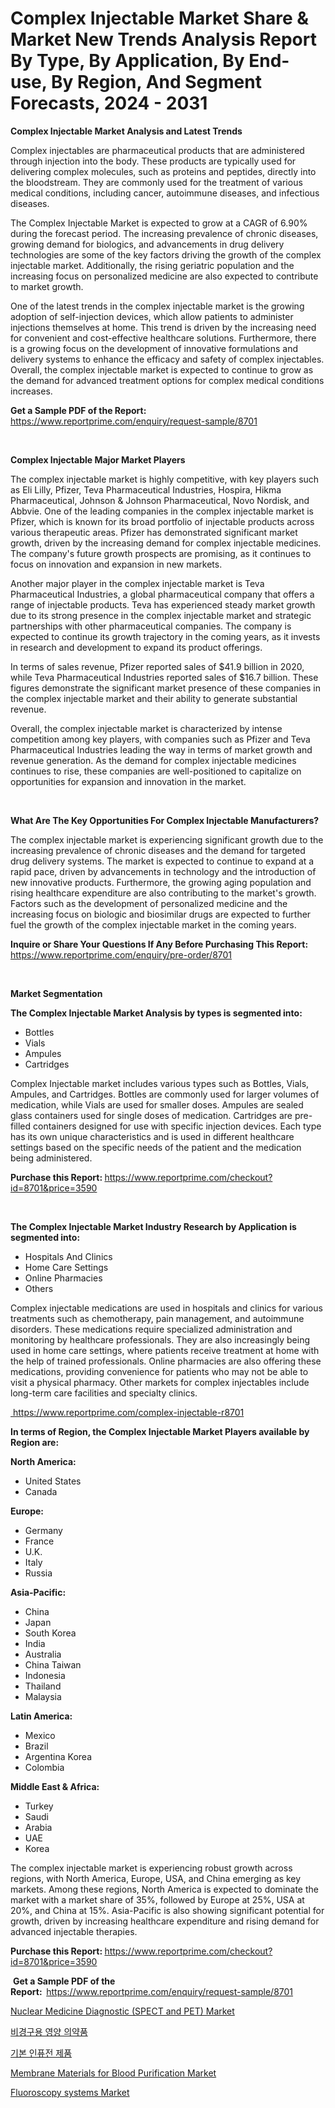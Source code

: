 <p><h1>Complex Injectable Market Share & Market New Trends Analysis Report By Type, By Application, By End-use, By Region, And Segment Forecasts, 2024 - 2031</h1></p><p><strong>Complex Injectable Market Analysis and Latest Trends</strong></p>
<p><p>Complex injectables are pharmaceutical products that are administered through injection into the body. These products are typically used for delivering complex molecules, such as proteins and peptides, directly into the bloodstream. They are commonly used for the treatment of various medical conditions, including cancer, autoimmune diseases, and infectious diseases.</p><p>The Complex Injectable Market is expected to grow at a CAGR of 6.90% during the forecast period. The increasing prevalence of chronic diseases, growing demand for biologics, and advancements in drug delivery technologies are some of the key factors driving the growth of the complex injectable market. Additionally, the rising geriatric population and the increasing focus on personalized medicine are also expected to contribute to market growth.</p><p>One of the latest trends in the complex injectable market is the growing adoption of self-injection devices, which allow patients to administer injections themselves at home. This trend is driven by the increasing need for convenient and cost-effective healthcare solutions. Furthermore, there is a growing focus on the development of innovative formulations and delivery systems to enhance the efficacy and safety of complex injectables. Overall, the complex injectable market is expected to continue to grow as the demand for advanced treatment options for complex medical conditions increases.</p></p>
<p><strong>Get a Sample PDF of the Report:&nbsp;</strong> <a href="https://www.reportprime.com/enquiry/request-sample/8701">https://www.reportprime.com/enquiry/request-sample/8701</a></p>
<p>&nbsp;</p>
<p><strong>Complex Injectable Major Market Players</strong></p>
<p><p>The complex injectable market is highly competitive, with key players such as Eli Lilly, Pfizer, Teva Pharmaceutical Industries, Hospira, Hikma Pharmaceutical, Johnson & Johnson Pharmaceutical, Novo Nordisk, and Abbvie. One of the leading companies in the complex injectable market is Pfizer, which is known for its broad portfolio of injectable products across various therapeutic areas. Pfizer has demonstrated significant market growth, driven by the increasing demand for complex injectable medicines. The company's future growth prospects are promising, as it continues to focus on innovation and expansion in new markets.</p><p>Another major player in the complex injectable market is Teva Pharmaceutical Industries, a global pharmaceutical company that offers a range of injectable products. Teva has experienced steady market growth due to its strong presence in the complex injectable market and strategic partnerships with other pharmaceutical companies. The company is expected to continue its growth trajectory in the coming years, as it invests in research and development to expand its product offerings.</p><p>In terms of sales revenue, Pfizer reported sales of $41.9 billion in 2020, while Teva Pharmaceutical Industries reported sales of $16.7 billion. These figures demonstrate the significant market presence of these companies in the complex injectable market and their ability to generate substantial revenue.</p><p>Overall, the complex injectable market is characterized by intense competition among key players, with companies such as Pfizer and Teva Pharmaceutical Industries leading the way in terms of market growth and revenue generation. As the demand for complex injectable medicines continues to rise, these companies are well-positioned to capitalize on opportunities for expansion and innovation in the market.</p></p>
<p>&nbsp;</p>
<p><strong>What Are The Key Opportunities For Complex Injectable Manufacturers?</strong></p>
<p><p>The complex injectable market is experiencing significant growth due to the increasing prevalence of chronic diseases and the demand for targeted drug delivery systems. The market is expected to continue to expand at a rapid pace, driven by advancements in technology and the introduction of new innovative products. Furthermore, the growing aging population and rising healthcare expenditure are also contributing to the market's growth. Factors such as the development of personalized medicine and the increasing focus on biologic and biosimilar drugs are expected to further fuel the growth of the complex injectable market in the coming years.</p></p>
<p><strong>Inquire or Share Your Questions If Any Before Purchasing This Report:</strong> <a href="https://www.reportprime.com/enquiry/pre-order/8701">https://www.reportprime.com/enquiry/pre-order/8701</a></p>
<p>&nbsp;</p>
<p><strong>Market Segmentation</strong></p>
<p><strong>The Complex Injectable Market Analysis by types is segmented into:</strong></p>
<p><ul><li>Bottles</li><li>Vials</li><li>Ampules</li><li>Cartridges</li></ul></p>
<p><p>Complex Injectable market includes various types such as Bottles, Vials, Ampules, and Cartridges. Bottles are commonly used for larger volumes of medication, while Vials are used for smaller doses. Ampules are sealed glass containers used for single doses of medication. Cartridges are pre-filled containers designed for use with specific injection devices. Each type has its own unique characteristics and is used in different healthcare settings based on the specific needs of the patient and the medication being administered.</p></p>
<p><strong>Purchase this Report:&nbsp;</strong><a href="https://www.reportprime.com/checkout?id=8701&price=3590">https://www.reportprime.com/checkout?id=8701&price=3590</a></p>
<p>&nbsp;</p>
<p><strong>The Complex Injectable Market Industry Research by Application is segmented into:</strong></p>
<p><ul><li>Hospitals And Clinics</li><li>Home Care Settings</li><li>Online Pharmacies</li><li>Others</li></ul></p>
<p><p>Complex injectable medications are used in hospitals and clinics for various treatments such as chemotherapy, pain management, and autoimmune disorders. These medications require specialized administration and monitoring by healthcare professionals. They are also increasingly being used in home care settings, where patients receive treatment at home with the help of trained professionals. Online pharmacies are also offering these medications, providing convenience for patients who may not be able to visit a physical pharmacy. Other markets for complex injectables include long-term care facilities and specialty clinics.</p></p>
<p><a href="https://www.reportprime.com/complex-injectable-r8701">&nbsp;https://www.reportprime.com/complex-injectable-r8701</a></p>
<p><strong>In terms of Region, the Complex Injectable Market Players available by Region are:</strong></p>
<p>
    <p> <strong> North America: </strong>
        <ul>
            <li>United States</li>
            <li>Canada</li>
        </ul>
        </p> 
    <p> <strong> Europe: </strong>
        <ul>
            <li>Germany</li>
            <li>France</li>
            <li>U.K.</li>
            <li>Italy</li>
            <li>Russia</li>
        </ul>
        </p> 
    <p> <strong> Asia-Pacific: </strong>
        <ul>
            <li>China</li>
            <li>Japan</li>
            <li>South Korea</li>
            <li>India</li>
            <li>Australia</li>
            <li>China Taiwan</li>
            <li>Indonesia</li>
            <li>Thailand</li>
            <li>Malaysia</li>
        </ul>
        </p> 
    <p> <strong> Latin America: </strong>
        <ul>
            <li>Mexico</li>
            <li>Brazil</li>
            <li>Argentina Korea</li>
            <li>Colombia</li>
        </ul>
        </p> 
    <p> <strong> Middle East & Africa: </strong>
        <ul>
            <li>Turkey</li>
            <li>Saudi</li>
            <li>Arabia</li>
            <li>UAE</li>
            <li>Korea</li>
        </ul>
    </p>
    </p>
<p><p>The complex injectable market is experiencing robust growth across regions, with North America, Europe, USA, and China emerging as key markets. Among these regions, North America is expected to dominate the market with a market share of 35%, followed by Europe at 25%, USA at 20%, and China at 15%. Asia-Pacific is also showing significant potential for growth, driven by increasing healthcare expenditure and rising demand for advanced injectable therapies.</p></p>
<p><strong>Purchase this Report: </strong><a href="https://www.reportprime.com/checkout?id=8701&price=3590">https://www.reportprime.com/checkout?id=8701&price=3590</a></p>
<p>&nbsp;<strong>Get a Sample PDF of the Report:&nbsp;&nbsp;</strong><a href="https://www.reportprime.com/enquiry/request-sample/8701">https://www.reportprime.com/enquiry/request-sample/8701</a></p>
<p><strong></strong></p>
<p><p><a href="https://medium.com/@caseyee25/nuclear-medicine-diagnostic-spect-and-pet-market-research-report-market-forecast-and-growth-d7e588725130">Nuclear Medicine Diagnostic (SPECT and PET) Market</a></p><p><a href="https://github.com/khytkeqagplkzqvh/Market-Research-Report-List-4/blob/main/8541649105655.md">비경구용 영양 의약품</a></p><p><a href="https://github.com/TimmyMann6767/Market-Research-Report-List-3/blob/main/4638554105656.md">기본 인퓨전 제품</a></p><p><a href="https://medium.com/@rasauncoleman1/membrane-materials-for-blood-purification-market-essentials-key-market-players-demand-drivers-fe02ba0d3134">Membrane Materials for Blood Purification Market</a></p><p><a href="https://github.com/LiamDavis60/Market-Research-Report-List-2/blob/main/fluoroscopy-systems-market.md">Fluoroscopy systems Market</a></p></p>